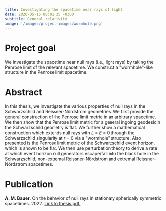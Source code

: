 ```yaml
---
title: Investigating the spacetime near rays of light
date: 2020-05-15 08:01:35 +0300
subtitle: General relativity
image: '/images/project-images/wormhole.png'
---
```


# Project goal 
We investigate the spacetime near null rays (i.e., light rays) by taking the Penrose limit of the relevant spacetime. We construct a "wormhole"-like structure in the Penrose limit spacetime. 

# Abstract
In this thesis, we investigate the various properties of null rays in the Schwarzschild and Reissner-N&ouml;rdstrom geometries. We first provide the general construction of the Penrose limit metric in an arbitrary spacetime. We then show that the Penrose limit metric for a general ingoing geodesicin the Schwarzschild geometry is flat. We further show a mathematical construction which extends null rays with _L_ = _E_ = 0 through the Schwarzschild singularity at _r_ = 0 via a "wormhole" structure. Also presented is the Penrose limit metric of the Schwarzschild event horizon, which is shown to be flat. We then use perturbation theory to derive a rate at which event horizon null generators escape/fall into the black hole in the Schwarzschild, non-extremal Reissner-N&ouml;rdstrom and extremal Reissner-N&ouml;rdstrom spacetimes.

# Publication
**A. M. Bauer**. On the behavior of null rays in stationary spherically symmetric spacetimes. 2022. [Link to thesis pdf.](https://repository.arizona.edu/handle/10150/650915)